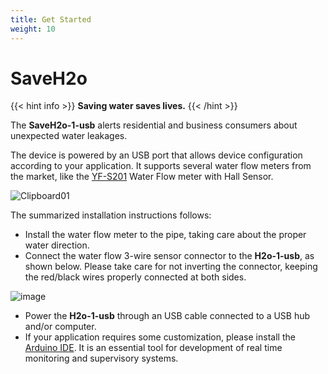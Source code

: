 ```yaml
---
title: Get Started
weight: 10
---
```

# SaveH2o

{{< hint info >}}
**Saving water saves lives.**
{{< /hint >}}

The **SaveH2o-1-usb** alerts residential and business consumers about unexpected water leakages.

The device is powered by an USB port that allows device configuration according to your application. It supports several water flow meters from the market, like the [YF-S201](https://www.aliexpress.com/item/32958118358.html) Water Flow meter with Hall Sensor.

![Clipboard01](https://user-images.githubusercontent.com/86032/85613901-bdf72e80-b630-11ea-92b6-dd4999bf197b.jpg)

The summarized installation instructions follows:

- Install the water flow meter to the pipe, taking care about the proper water direction.
- Connect the water flow 3-wire sensor connector to the **H2o-1-usb**, as shown below. Please take care for not inverting the connector, keeping the red/black wires properly connected at both sides.

![image](https://user-images.githubusercontent.com/86032/93824994-c6183780-fc3a-11ea-9731-699485272036.png)

- Power the **H2o-1-usb** through an USB cable connected to a USB hub and/or computer.
- If your application requires some customization, please install the [Arduino IDE](https://www.arduino.cc/en/Main/Software). It is an essential tool for development of real time monitoring and supervisory systems.